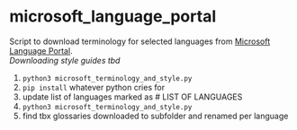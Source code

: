 # microsoft_language_portal

Script to download terminology for selected languages from [Microsoft Language Portal](https://www.microsoft.com/en-us/language).    
*Downloading style guides tbd*

1. `python3 microsoft_terminology_and_style.py`
2. `pip install` whatever python cries for
3. update list of languages marked as # LIST OF LANGUAGES
4. `python3 microsoft_terminology_and_style.py`
5. find tbx glossaries downloaded to subfolder and renamed per language
